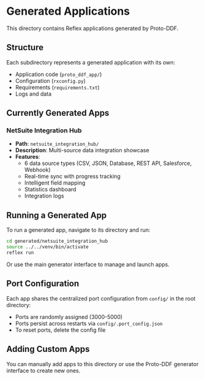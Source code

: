# Generated Applications

This directory contains Reflex applications generated by Proto-DDF.

## Structure

Each subdirectory represents a generated application with its own:
- Application code (`proto_ddf_app/`)
- Configuration (`rxconfig.py`)
- Requirements (`requirements.txt`)
- Logs and data

## Currently Generated Apps

### NetSuite Integration Hub
- **Path**: `netsuite_integration_hub/`
- **Description**: Multi-source data integration showcase
- **Features**:
  - 6 data source types (CSV, JSON, Database, REST API, Salesforce, Webhook)
  - Real-time sync with progress tracking
  - Intelligent field mapping
  - Statistics dashboard
  - Integration logs

## Running a Generated App

To run a generated app, navigate to its directory and run:

```bash
cd generated/netsuite_integration_hub
source ../../venv/bin/activate
reflex run
```

Or use the main generator interface to manage and launch apps.

## Port Configuration

Each app shares the centralized port configuration from `config/` in the root directory:
- Ports are randomly assigned (3000-5000)
- Ports persist across restarts via `config/.port_config.json`
- To reset ports, delete the config file

## Adding Custom Apps

You can manually add apps to this directory or use the Proto-DDF generator interface to create new ones.
